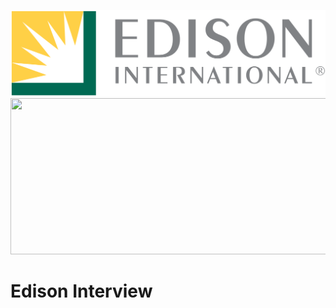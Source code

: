 ![Southern California Edison](/edison_logo.png)
<img src="https://upload.wikimedia.org/wikipedia/en/thumb/6/6b/Edison_International_Logo.svg/1024px-Edison_International_Logo.svg.png"  width="1024" height="250">

# Edison Interview

